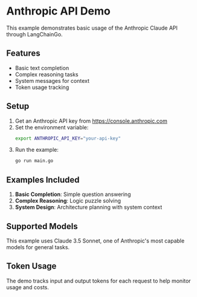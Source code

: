# Anthropic API Demo

This example demonstrates basic usage of the Anthropic Claude API through LangChainGo.

## Features

- Basic text completion
- Complex reasoning tasks
- System messages for context
- Token usage tracking

## Setup

1. Get an Anthropic API key from https://console.anthropic.com
2. Set the environment variable:
   ```bash
   export ANTHROPIC_API_KEY="your-api-key"
   ```
3. Run the example:
   ```bash
   go run main.go
   ```

## Examples Included

1. **Basic Completion**: Simple question answering
2. **Complex Reasoning**: Logic puzzle solving
3. **System Design**: Architecture planning with system context

## Supported Models

This example uses Claude 3.5 Sonnet, one of Anthropic's most capable models for general tasks.

## Token Usage

The demo tracks input and output tokens for each request to help monitor usage and costs.